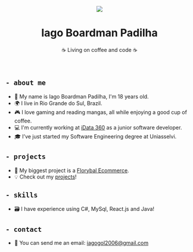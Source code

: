 <p align="center">
<img src="https://media.licdn.com/dms/image/v2/D4D16AQFwhIPDvlDYsw/profile-displaybackgroundimage-shrink_350_1400/profile-displaybackgroundimage-shrink_350_1400/0/1719348581411?e=1753315200&v=beta&t=zsoJyjXlFYTu8r8ivDIdNyNXeWleU-aNTUAB_JnF3Sw">
</p>
<h1 align="center">Iago Boardman Padilha</h1>

  <p align="center">
   ☕ Living on coffee and code ☕ 
    <br />
    <br />
    <br />
  </p>
  
## ```- about me```

- 👋 My name is Iago Boardman Padilha, I'm 18 years old.  
- 🌍 I live in Rio Grande do Sul, Brazil.  
- 🎮 I love gaming and reading mangas, all while enjoying a good cup of coffee.  
- 💻 I'm currently working at [iData 360](https://www.linkedin.com/company/idata-software/) as a junior software developer.
- 🎓  I’ve just started my Software Engineering degree at Uniasselvi.


## ```- projects```

- 🌟 My biggest project is a [Florybal Ecommerce](https://github.com/Iago-Boardy/m-saas-e-commerce-florybal).  
- 💡 Check out my [projects](https://github.com/Iago-Boardy?tab=repositories)!
  

## ```- skills```

- 🗃 I have experience using C#, MySql, React.js and Java!


## ```- contact ```

- 📧 You can send me an email: [iagogol2006@gmail.com](mailto:iagogol2006@gmail.com)
